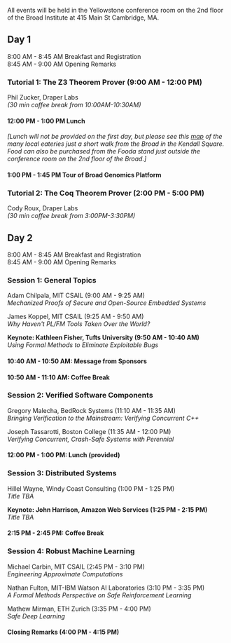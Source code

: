 All events will be held in the Yellowstone conference room on the 2nd floor of the Broad Institute at 415 Main St Cambridge, MA.

## Day 1
8:00 AM - 8:45 AM Breakfast and Registration  
8:45 AM - 9:00 AM Opening Remarks  

### Tutorial 1: The Z3 Theorem Prover (9:00 AM - 12:00 PM)
Phil Zucker, Draper Labs      
_(30 min coffee break from 10:00AM-10:30AM)_
 
#### 12:00 PM - 1:00 PM Lunch  
_\[Lunch will not be provided on the first day, but please see this [map](https://github.com/fmie/fmie.github.io/raw/master/assets/broad_map_eateries.pdf) of the many local eateries just a short walk from the Broad in the Kendall Square. Food can also be purchased from the Fooda stand just outside the conference room on the 2nd floor of the Broad.\]_

#### 1:00 PM - 1:45 PM Tour of Broad Genomics Platform   

### Tutorial 2: The Coq Theorem Prover (2:00 PM - 5:00 PM)
Cody Roux, Draper Labs    
_(30 min coffee break from 3:00PM-3:30PM)_

## Day 2
8:00 AM - 8:45 AM Breakfast and Registration  
8:45 AM - 9:00 AM Opening Remarks

### Session 1: General Topics
Adam Chilpala, MIT CSAIL (9:00 AM - 9:25 AM)  
_Mechanized Proofs of Secure and Open-Source Embedded Systems_  

James Koppel, MIT CSAIL (9:25 AM - 9:50 AM)  
_Why Haven't PL/FM Tools Taken Over the World?_  

**Keynote: Kathleen Fisher, Tufts University (9:50 AM - 10:40 AM)**  
_Using Formal Methods to Eliminate Exploitable Bugs_  

#### 10:40 AM - 10:50 AM: Message from Sponsors
#### 10:50 AM - 11:10 AM: Coffee Break

### Session 2: Verified Software Components
Gregory Malecha, BedRock Systems (11:10 AM - 11:35 AM)  
_Bringing Verification to the Mainstream: Verifying Concurrent C++_  

Joseph Tassarotti, Boston College (11:35 AM - 12:00 PM)  
_Verifying Concurrent, Crash-Safe Systems with Perennial_  

#### 12:00 PM - 1:00 PM: Lunch (provided)  

### Session 3: Distributed Systems
Hillel Wayne, Windy Coast Consulting (1:00 PM - 1:25 PM)  
_Title TBA_  

**Keynote: John Harrison, Amazon Web Services (1:25 PM - 2:15 PM)**  
_Title TBA_  

#### 2:15 PM - 2:45 PM: Coffee Break

### Session 4: Robust Machine Learning 
Michael Carbin, MIT CSAIL (2:45 PM - 3:10 PM)  
_Engineering Approximate Computations_  

Nathan Fulton, MIT-IBM Watson AI Laboratories (3:10 PM - 3:35 PM)  
_A Formal Methods Perspective on Safe Reinforcement Learning_  

Mathew Mirman, ETH Zurich (3:35 PM - 4:00 PM)   
_Safe Deep Learning_  

#### Closing Remarks (4:00 PM - 4:15 PM)
